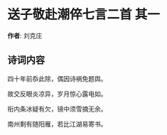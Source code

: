 # 送子敬赴潮倅七言二首  其一

**作者**: 刘克庄

## 诗词内容

四十年前忝此除，偶因诗祸免题舆。

故交反眼炎凉异，岁月惊心露电如。

衔内条冰疑有欠，镜中须雪摘无余。

南州剩有随阳雁，若比江湖易寄书。

